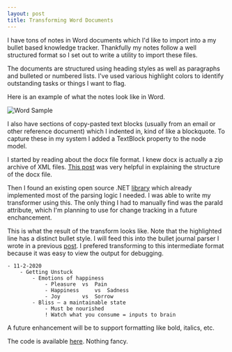 ```yaml
---
layout: post
title: Transforming Word Documents
---
```


I have tons of notes in Word documents which I'd like to import into a my bullet based knowledge tracker. Thankfully my notes follow a well structured format so I set out to write a utility to import these files.

The documents are structured using heading styles as well as paragraphs and bulleted or numbered lists. I've used various highlight colors to identify outstanding tasks or things I want to flag.

Here is an example of what the notes look like in Word.

![Word Sample](/images/docxsample.PNG)

I also have sections of copy-pasted text blocks (usually from an email or other reference document) which I indented in, kind of like a blockquote. To capture these in my system I added a TextBlock property to the node model.

I started by reading about the docx file format. I knew docx is actually a zip archive of XML files. [This post](https://www.toptal.com/xml/an-informal-introduction-to-docx) was very helpful in explaining the structure of the docx file.

Then I found an existing open source .NET [library](https://github.com/xceedsoftware/DocX) which already implemented most of the parsing logic I needed. I was able to write my transformer using this. The only thing I had to manually find was the paraId attribute, which I'm planning to use for change tracking in a future enchancement.

This is what the result of the transform looks like. Note that the highlighted line has a distinct bullet style. I will feed this into the bullet journal parser I wrote in a previous [post](/A-bullet-journal-parser). I prefered transforming to this intermediate format because it was easy to view the output for debugging.

	- 11-2-2020
		- Getting Unstuck
			- Emotions of happiness
				- Pleasure 	vs	Pain
				- Happiness 	vs 	Sadness
				- Joy 		vs 	Sorrow
			- Bliss – a maintainable state
				- Must be nourished
				! Watch what you consume = inputs to brain

A future enhancement will be to support formatting like bold, italics, etc.

The code is available [here](https://gist.github.com/ryanohs/795caa5e3be0f8c9d9e0c6d1efd88989). Nothing fancy.